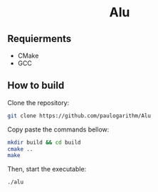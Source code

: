 <h1 align=center> Alu </h1>

## Requierments

- CMake
- GCC

## How to build

Clone the repository:
```sh
git clone https://github.com/paulogarithm/Alu
```

Copy paste the commands bellow:
```sh
mkdir build && cd build
cmake ..
make
```

Then, start the executable:
```sh
./alu
```
